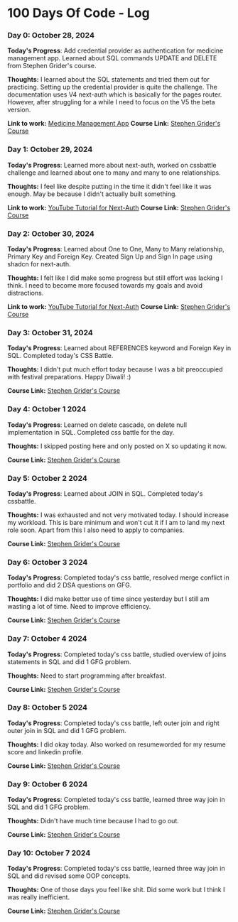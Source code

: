 # 100 Days Of Code - Log

### Day 0: October 28, 2024

**Today's Progress**: Add credential provider as authentication for medicine management app. Learned about SQL commands UPDATE and DELETE from Stephen Grider's course.

**Thoughts:** I learned about the SQL statements and tried them out for practicing. Setting up the credential provider is quite the challenge. The documentation uses V4 next-auth which is basically for the pages router. However, after struggling for a while I need to focus on the V5 the beta version. 

**Link to work:** [Medicine Management App](https://medicine-management-tau.vercel.app/)
**Course Link:** [Stephen Grider's Course](https://www.udemy.com/course/sql-and-postgresql)

### Day 1: October 29, 2024

**Today's Progress**: Learned more about next-auth, worked on cssbattle challenge and learned about one to many and many to one relationships.

**Thoughts:** I feel like despite putting in the time it didn't feel like it was enough. May be because I didn't actually built something. 

**Link to work:** [YouTube Tutorial for Next-Auth](https://www.youtube.com/watch?v=uCb-Q51Z2vQ)
**Course Link:** [Stephen Grider's Course](https://www.udemy.com/course/sql-and-postgresql)

### Day 2: October 30, 2024

**Today's Progress**: Learned about One to One, Many to Many relationship, Primary Key and Foreign Key. Created Sign Up and Sign In page using shadcn for next-auth. 

**Thoughts:** I felt like I did make some progress but still effort was lacking I think. I need to become more focused towards my goals and avoid distractions.

**Link to work:** [YouTube Tutorial for Next-Auth](https://www.youtube.com/watch?v=uCb-Q51Z2vQ)
**Course Link:** [Stephen Grider's Course](https://www.udemy.com/course/sql-and-postgresql)


### Day 3: October 31, 2024

**Today's Progress**:  Learned about REFERENCES keyword and Foreign Key in SQL. Completed today's CSS Battle.


**Thoughts:** I didn't put much effort today because I was a bit preoccupied with festival preparations. Happy Diwali! :)

**Course Link:** [Stephen Grider's Course](https://www.udemy.com/course/sql-and-postgresql)


### Day 4: October 1 2024

**Today's Progress**: Learned on delete cascade, on delete null implementation in SQL. Completed css battle for the day.


**Thoughts:** I skipped posting here and only posted on X so updating it now. 

**Course Link:** [Stephen Grider's Course](https://www.udemy.com/course/sql-and-postgresql)


### Day 5: October 2 2024

**Today's Progress**: Learned about JOIN in SQL. Completed today's cssbattle.


**Thoughts:** I was exhausted and not very motivated today. I should increase my workload. This is bare minimum and won't cut it if I am to land my next role soon. Apart from this I also need to apply to companies.

**Course Link:** [Stephen Grider's Course](https://www.udemy.com/course/sql-and-postgresql)


### Day 6: October 3 2024

**Today's Progress**: Completed today's css battle, resolved merge conflict in portfolio and did 2 DSA questions on GFG.


**Thoughts:** I did make better use of time since yesterday but I still am wasting a lot of time. Need to improve efficiency.

**Course Link:** [Stephen Grider's Course](https://www.udemy.com/course/sql-and-postgresql)


### Day 7: October 4 2024

**Today's Progress**: Completed today's css battle, studied overview of joins statements in SQL and did 1 GFG problem.

**Thoughts:** Need to start programming after breakfast.

**Course Link:** [Stephen Grider's Course](https://www.udemy.com/course/sql-and-postgresql)

### Day 8: October 5 2024

**Today's Progress**: Completed today's css battle, left outer join and right outer join in SQL and did 1 GFG problem.

**Thoughts:** I did okay today. Also worked on resumeworded for my resume score and linkedin profile.

**Course Link:** [Stephen Grider's Course](https://www.udemy.com/course/sql-and-postgresql)

### Day 9: October 6 2024

**Today's Progress**: Completed today's css battle, learned three way join in SQL and did 1 GFG problem.

**Thoughts:** Didn't have much time because I had to go out.

**Course Link:** [Stephen Grider's Course](https://www.udemy.com/course/sql-and-postgresql)

### Day 10: October 7 2024

**Today's Progress**: Completed today's css battle, learned three way join in SQL and did revised some OOP concepts.

**Thoughts:** One of those days you feel like shit. Did some work but I think I was really inefficient.

**Course Link:** [Stephen Grider's Course](https://www.udemy.com/course/sql-and-postgresql)
